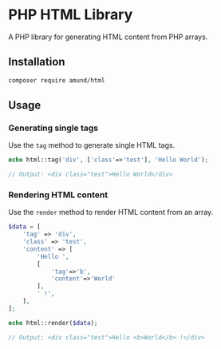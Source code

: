 # PHP HTML Library

A PHP library for generating HTML content from PHP arrays.

## Installation

```bash
composer require amund/html
```

## Usage

### Generating single tags

Use the `tag` method to generate single HTML tags.

```php
echo html::tag('div', ['class'=>'test'], 'Hello World');

// Output: <div class="test">Hello World</div>
```

### Rendering HTML content

Use the `render` method to render HTML content from an array.

```php
$data = [
    'tag' => 'div',
    'class' => 'test',
    'content' => [
        'Hello ',
        [
            'tag'=>'b',
            'content'=>'World'
        ],
        ' !',
    ],
];

echo html::render($data);

// Output: <div class="test">Hello <b>World</b> !</div>
```